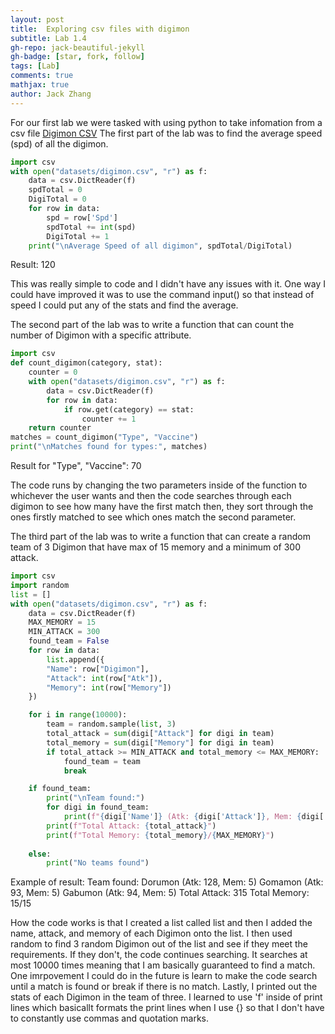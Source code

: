 ```yaml
---
layout: post
title:  Exploring csv files with digimon
subtitle: Lab 1.4
gh-repo: jack-beautiful-jekyll
gh-badge: [star, fork, follow]
tags: [Lab]
comments: true
mathjax: true
author: Jack Zhang
---
```


For our first lab we were tasked with using python to take infomation from a csv file
[Digimon CSV](https://drive.google.com/file/d/1YGVROpS7pg_0ZP3zk31e3bG2ghwz4Snw/view)
The first part of the lab was to find the average speed (spd) of all the digimon. 
```python
import csv
with open("datasets/digimon.csv", "r") as f:
    data = csv.DictReader(f)
    spdTotal = 0
    DigiTotal = 0
    for row in data:
        spd = row['Spd']
        spdTotal += int(spd)
        DigiTotal += 1
    print("\nAverage Speed of all digimon", spdTotal/DigiTotal)
```
Result: 120

This was really simple to code and I didn't have any issues with it. One way I could have improved it was to use the command input() so that instead of speed I could put any of the stats and find the average.

The second part of the lab was to write a function that can count the number of Digimon with a specific attribute. 
```python
import csv
def count_digimon(category, stat):
    counter = 0
    with open("datasets/digimon.csv", "r") as f:
        data = csv.DictReader(f)
        for row in data:
            if row.get(category) == stat:
                counter += 1
    return counter
matches = count_digimon("Type", "Vaccine")
print("\nMatches found for types:", matches)
```
Result for "Type", "Vaccine": 70

The code runs by changing the two parameters inside of the function to whichever the user wants and then the code searches through each digimon to see how many have the first match then, they sort through the ones firstly matched to see which ones match the second parameter.

The third part of the lab was to write a function that can create a random team of 3 Digimon that have max of 15 memory and a minimum of 300 attack.
```python
import csv
import random
list = []
with open("datasets/digimon.csv", "r") as f:
    data = csv.DictReader(f)
    MAX_MEMORY = 15
    MIN_ATTACK = 300
    found_team = False
    for row in data:
        list.append({
        "Name": row["Digimon"],
        "Attack": int(row["Atk"]),
        "Memory": int(row["Memory"])
    })

    for i in range(10000): 
        team = random.sample(list, 3)  
        total_attack = sum(digi["Attack"] for digi in team)
        total_memory = sum(digi["Memory"] for digi in team)
        if total_attack >= MIN_ATTACK and total_memory <= MAX_MEMORY:
            found_team = team
            break

    if found_team:
        print("\nTeam found:")
        for digi in found_team:
            print(f"{digi['Name']} (Atk: {digi['Attack']}, Mem: {digi['Memory']})")
        print(f"Total Attack: {total_attack}")
        print(f"Total Memory: {total_memory}/{MAX_MEMORY}")
        
    else:
        print("No teams found")
```
Example of result:
Team found:
Dorumon (Atk: 128, Mem: 5)
Gomamon (Atk: 93, Mem: 5)
Gabumon (Atk: 94, Mem: 5)
Total Attack: 315
Total Memory: 15/15

How the code works is that I created a list called list and then I added the name, attack, and memory of each Digimon onto the list. I then used random to find 3 random Digimon out of the list and see if they meet the requirements. If they don't, the code continues searching. It searches at most 10000 times meaning that I am basically guaranteed to find a match. One imrpovement I could do in the future is learn to make the code search until a match is found or break if there is no match. Lastly, I printed out the stats of each Digimon in the team of three. I learned to use 'f' inside of print lines which basicallt formats the print lines when I use {} so that I don't have to constantly use commas and quotation marks. 


